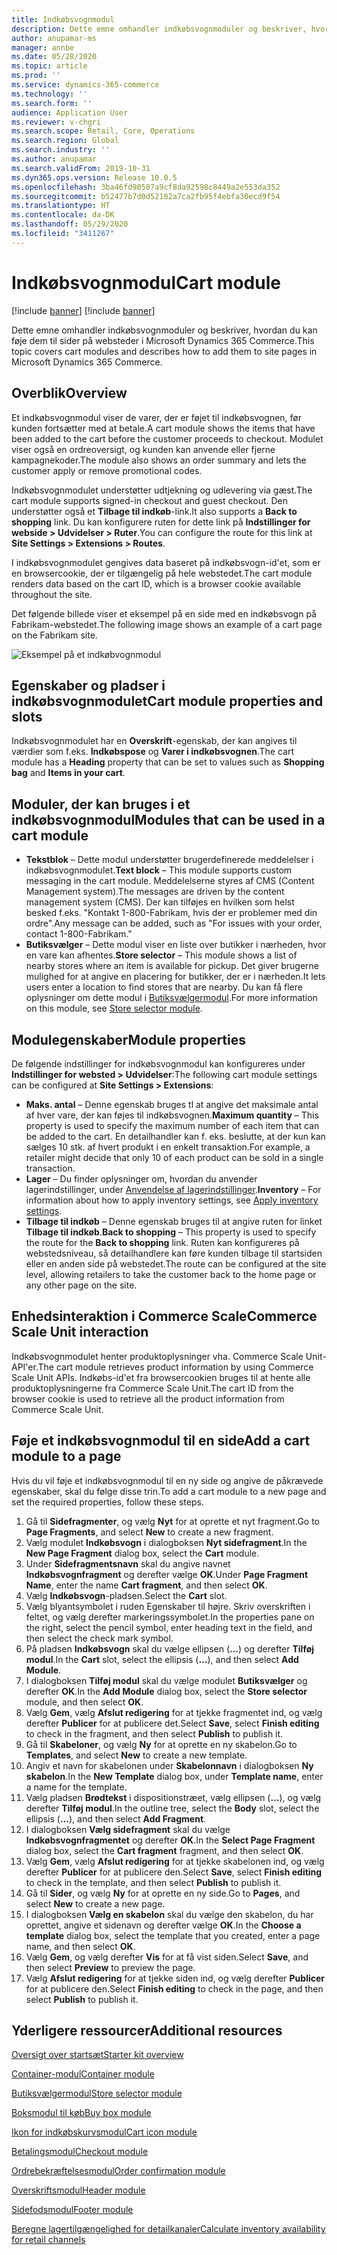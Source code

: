 ```yaml
---
title: Indkøbsvognmodul
description: Dette emne omhandler indkøbsvognmoduler og beskriver, hvordan du kan føje dem til sider på websteder i Microsoft Dynamics 365 Commerce.
author: anupamar-ms
manager: annbe
ms.date: 05/28/2020
ms.topic: article
ms.prod: ''
ms.service: dynamics-365-commerce
ms.technology: ''
ms.search.form: ''
audience: Application User
ms.reviewer: v-chgri
ms.search.scope: Retail, Core, Operations
ms.search.region: Global
ms.search.industry: ''
ms.author: anupamar
ms.search.validFrom: 2019-10-31
ms.dyn365.ops.version: Release 10.0.5
ms.openlocfilehash: 3ba46fd90507a9cf8da92598c8449a2e553da352
ms.sourcegitcommit: b52477b7d0d52102a7ca2fb95f4ebfa30ecd9f54
ms.translationtype: HT
ms.contentlocale: da-DK
ms.lasthandoff: 05/29/2020
ms.locfileid: "3411267"
---
```

# <a name="cart-module"></a><span data-ttu-id="d4cba-103">Indkøbsvognmodul</span><span class="sxs-lookup"><span data-stu-id="d4cba-103">Cart module</span></span>

[!include [banner](includes/preview-banner.md)]
[!include [banner](includes/banner.md)]

<span data-ttu-id="d4cba-104">Dette emne omhandler indkøbsvognmoduler og beskriver, hvordan du kan føje dem til sider på websteder i Microsoft Dynamics 365 Commerce.</span><span class="sxs-lookup"><span data-stu-id="d4cba-104">This topic covers cart modules and describes how to add them to site pages in Microsoft Dynamics 365 Commerce.</span></span>

## <a name="overview"></a><span data-ttu-id="d4cba-105">Overblik</span><span class="sxs-lookup"><span data-stu-id="d4cba-105">Overview</span></span>

<span data-ttu-id="d4cba-106">Et indkøbsvognmodul viser de varer, der er føjet til indkøbsvognen, før kunden fortsætter med at betale.</span><span class="sxs-lookup"><span data-stu-id="d4cba-106">A cart module shows the items that have been added to the cart before the customer proceeds to checkout.</span></span> <span data-ttu-id="d4cba-107">Modulet viser også en ordreoversigt, og kunden kan anvende eller fjerne kampagnekoder.</span><span class="sxs-lookup"><span data-stu-id="d4cba-107">The module also shows an order summary and lets the customer apply or remove promotional codes.</span></span>

<span data-ttu-id="d4cba-108">Indkøbsvognmodulet understøtter udtjekning og udlevering via gæst.</span><span class="sxs-lookup"><span data-stu-id="d4cba-108">The cart module supports signed-in checkout and guest checkout.</span></span> <span data-ttu-id="d4cba-109">Den understøtter også et **Tilbage til indkøb**-link.</span><span class="sxs-lookup"><span data-stu-id="d4cba-109">It also supports a **Back to shopping** link.</span></span> <span data-ttu-id="d4cba-110">Du kan konfigurere ruten for dette link på **Indstillinger for webside \> Udvidelser \> Ruter**.</span><span class="sxs-lookup"><span data-stu-id="d4cba-110">You can configure the route for this link at **Site Settings \> Extensions \> Routes**.</span></span>

<span data-ttu-id="d4cba-111">I indkøbsvognmodulet gengives data baseret på indkøbsvogn-id'et, som er en browsercookie, der er tilgængelig på hele webstedet.</span><span class="sxs-lookup"><span data-stu-id="d4cba-111">The cart module renders data based on the cart ID, which is a browser cookie available throughout the site.</span></span> 

<span data-ttu-id="d4cba-112">Det følgende billede viser et eksempel på en side med en indkøbsvogn på Fabrikam-webstedet.</span><span class="sxs-lookup"><span data-stu-id="d4cba-112">The following image shows an example of a cart page on the Fabrikam site.</span></span>

![Eksempel på et indkøbvognmodul](./media/cart2.PNG)

## <a name="cart-module-properties-and-slots"></a><span data-ttu-id="d4cba-114">Egenskaber og pladser i indkøbsvognmodulet</span><span class="sxs-lookup"><span data-stu-id="d4cba-114">Cart module properties and slots</span></span>

<span data-ttu-id="d4cba-115">Indkøbsvognmodulet har en **Overskrift**-egenskab, der kan angives til værdier som f.eks. **Indkøbspose** og **Varer i indkøbsvognen**.</span><span class="sxs-lookup"><span data-stu-id="d4cba-115">The cart module has a **Heading** property that can be set to values such as **Shopping bag** and **Items in your cart**.</span></span> 

## <a name="modules-that-can-be-used-in-a-cart-module"></a><span data-ttu-id="d4cba-116">Moduler, der kan bruges i et indkøbsvognmodul</span><span class="sxs-lookup"><span data-stu-id="d4cba-116">Modules that can be used in a cart module</span></span>

- <span data-ttu-id="d4cba-117">**Tekstblok** – Dette modul understøtter brugerdefinerede meddelelser i indkøbsvognmodulet.</span><span class="sxs-lookup"><span data-stu-id="d4cba-117">**Text block** – This module supports custom messaging in the cart module.</span></span> <span data-ttu-id="d4cba-118">Meddelelserne styres af CMS (Content Management system).</span><span class="sxs-lookup"><span data-stu-id="d4cba-118">The messages are driven by the content management system (CMS).</span></span> <span data-ttu-id="d4cba-119">Der kan tilføjes en hvilken som helst besked f.eks. "Kontakt 1-800-Fabrikam, hvis der er problemer med din ordre".</span><span class="sxs-lookup"><span data-stu-id="d4cba-119">Any message can be added, such as "For issues with your order, contact 1-800-Fabrikam."</span></span>
- <span data-ttu-id="d4cba-120">**Butiksvælger** – Dette modul viser en liste over butikker i nærheden, hvor en vare kan afhentes.</span><span class="sxs-lookup"><span data-stu-id="d4cba-120">**Store selector** – This module shows a list of nearby stores where an item is available for pickup.</span></span> <span data-ttu-id="d4cba-121">Det giver brugerne mulighed for at angive en placering for butikker, der er i nærheden.</span><span class="sxs-lookup"><span data-stu-id="d4cba-121">It lets users enter a location to find stores that are nearby.</span></span> <span data-ttu-id="d4cba-122">Du kan få flere oplysninger om dette modul i [Butiksvælgermodul](store-selector.md).</span><span class="sxs-lookup"><span data-stu-id="d4cba-122">For more information on this module, see [Store selector module](store-selector.md).</span></span>

## <a name="module-properties"></a><span data-ttu-id="d4cba-123">Modulegenskaber</span><span class="sxs-lookup"><span data-stu-id="d4cba-123">Module properties</span></span>

<span data-ttu-id="d4cba-124">De følgende indstillinger for indkøbsvognmodul kan konfigureres under **Indstillinger for websted \> Udvidelser**:</span><span class="sxs-lookup"><span data-stu-id="d4cba-124">The following cart module settings can be configured at **Site Settings \> Extensions**:</span></span>

- <span data-ttu-id="d4cba-125">**Maks. antal** – Denne egenskab bruges tl at angive det maksimale antal af hver vare, der kan føjes til indkøbsvognen.</span><span class="sxs-lookup"><span data-stu-id="d4cba-125">**Maximum quantity** – This property is used to specify the maximum number of each item that can be added to the cart.</span></span> <span data-ttu-id="d4cba-126">En detailhandler kan f. eks. beslutte, at der kun kan sælges 10 stk. af hvert produkt i en enkelt transaktion.</span><span class="sxs-lookup"><span data-stu-id="d4cba-126">For example, a retailer might decide that only 10 of each product can be sold in a single transaction.</span></span>
- <span data-ttu-id="d4cba-127">**Lager** – Du finder oplysninger om, hvordan du anvender lagerindstillinger, under [Anvendelse af lagerindstillinger](inventory-settings.md).</span><span class="sxs-lookup"><span data-stu-id="d4cba-127">**Inventory** – For information about how to apply inventory settings, see [Apply inventory settings](inventory-settings.md).</span></span>
- <span data-ttu-id="d4cba-128">**Tilbage til indkøb** – Denne egenskab bruges til at angive ruten for linket **Tilbage til indkøb**.</span><span class="sxs-lookup"><span data-stu-id="d4cba-128">**Back to shopping** – This property is used to specify the route for the **Back to shopping** link.</span></span> <span data-ttu-id="d4cba-129">Ruten kan konfigureres på webstedsniveau, så detailhandlere kan føre kunden tilbage til startsiden eller en anden side på webstedet.</span><span class="sxs-lookup"><span data-stu-id="d4cba-129">The route can be configured at the site level, allowing retailers to take the customer back to the home page or any other page on the site.</span></span>

## <a name="commerce-scale-unit-interaction"></a><span data-ttu-id="d4cba-130">Enhedsinteraktion i Commerce Scale</span><span class="sxs-lookup"><span data-stu-id="d4cba-130">Commerce Scale Unit interaction</span></span>

<span data-ttu-id="d4cba-131">Indkøbsvognmodulet henter produktoplysninger vha. Commerce Scale Unit-API'er.</span><span class="sxs-lookup"><span data-stu-id="d4cba-131">The cart module retrieves product information by using Commerce Scale Unit APIs.</span></span> <span data-ttu-id="d4cba-132">Indkøbs-id'et fra browsercookien bruges til at hente alle produktoplysningerne fra Commerce Scale Unit.</span><span class="sxs-lookup"><span data-stu-id="d4cba-132">The cart ID from the browser cookie is used to retrieve all the product information from Commerce Scale Unit.</span></span>

## <a name="add-a-cart-module-to-a-page"></a><span data-ttu-id="d4cba-133">Føje et indkøbsvognmodul til en side</span><span class="sxs-lookup"><span data-stu-id="d4cba-133">Add a cart module to a page</span></span>

<span data-ttu-id="d4cba-134">Hvis du vil føje et indkøbsvognmodul til en ny side og angive de påkrævede egenskaber, skal du følge disse trin.</span><span class="sxs-lookup"><span data-stu-id="d4cba-134">To add a cart module to a new page and set the required properties, follow these steps.</span></span>

1. <span data-ttu-id="d4cba-135">Gå til **Sidefragmenter**, og vælg **Nyt** for at oprette et nyt fragment.</span><span class="sxs-lookup"><span data-stu-id="d4cba-135">Go to **Page Fragments**, and select **New** to create a new fragment.</span></span>
1. <span data-ttu-id="d4cba-136">Vælg modulet **Indkøbsvogn** i dialogboksen **Nyt sidefragment**.</span><span class="sxs-lookup"><span data-stu-id="d4cba-136">In the **New Page Fragment** dialog box, select the **Cart** module.</span></span>
1. <span data-ttu-id="d4cba-137">Under **Sidefragmentsnavn** skal du angive navnet **Indkøbsvognfragment** og derefter vælge **OK**.</span><span class="sxs-lookup"><span data-stu-id="d4cba-137">Under **Page Fragment Name**, enter the name **Cart fragment**, and then select **OK**.</span></span>
1. <span data-ttu-id="d4cba-138">Vælg **Indkøbsvogn**-pladsen.</span><span class="sxs-lookup"><span data-stu-id="d4cba-138">Select the **Cart** slot.</span></span>
1. <span data-ttu-id="d4cba-139">Vælg blyantsymbolet i ruden Egenskaber til højre. Skriv overskriften i feltet, og vælg derefter markeringssymbolet.</span><span class="sxs-lookup"><span data-stu-id="d4cba-139">In the properties pane on the right, select the pencil symbol, enter heading text in the field, and then select the check mark symbol.</span></span>
1. <span data-ttu-id="d4cba-140">På pladsen **Indkøbsvogn** skal du vælge ellipsen (**...**) og derefter **Tilføj modul**.</span><span class="sxs-lookup"><span data-stu-id="d4cba-140">In the **Cart** slot, select the ellipsis (**...**), and then select **Add Module**.</span></span>
1. <span data-ttu-id="d4cba-141">I dialogboksen **Tilføj modul** skal du vælge modulet **Butiksvælger** og derefter **OK**.</span><span class="sxs-lookup"><span data-stu-id="d4cba-141">In the **Add Module** dialog box, select the **Store selector** module, and then select **OK**.</span></span>
1. <span data-ttu-id="d4cba-142">Vælg **Gem**, vælg **Afslut redigering** for at tjekke fragmentet ind, og vælg derefter **Publicer** for at publicere det.</span><span class="sxs-lookup"><span data-stu-id="d4cba-142">Select **Save**, select **Finish editing** to check in the fragment, and then select **Publish** to publish it.</span></span>
1. <span data-ttu-id="d4cba-143">Gå til **Skabeloner**, og vælg **Ny** for at oprette en ny skabelon.</span><span class="sxs-lookup"><span data-stu-id="d4cba-143">Go to **Templates**, and select **New** to create a new template.</span></span>
1. <span data-ttu-id="d4cba-144">Angiv et navn for skabelonen under **Skabelonnavn** i dialogboksen **Ny skabelon**.</span><span class="sxs-lookup"><span data-stu-id="d4cba-144">In the **New Template** dialog box, under **Template name**, enter a name for the template.</span></span>
1. <span data-ttu-id="d4cba-145">Vælg pladsen **Brødtekst** i dispositionstræet, vælg ellipsen (**...**), og vælg derefter **Tilføj modul**.</span><span class="sxs-lookup"><span data-stu-id="d4cba-145">In the outline tree, select the **Body** slot, select the ellipsis (**...**), and then select **Add Fragment**.</span></span>
1. <span data-ttu-id="d4cba-146">I dialogboksen **Vælg sidefragment** skal du vælge **Indkøbsvognfragmentet** og derefter **OK**.</span><span class="sxs-lookup"><span data-stu-id="d4cba-146">In the **Select Page Fragment** dialog box, select the **Cart fragment** fragment, and then select **OK**.</span></span>
1. <span data-ttu-id="d4cba-147">Vælg **Gem**, vælg **Afslut redigering** for at tjekke skabelonen ind, og vælg derefter **Publicer** for at publicere den.</span><span class="sxs-lookup"><span data-stu-id="d4cba-147">Select **Save**, select **Finish editing** to check in the template, and then select **Publish** to publish it.</span></span>
1. <span data-ttu-id="d4cba-148">Gå til **Sider**, og vælg **Ny** for at oprette en ny side.</span><span class="sxs-lookup"><span data-stu-id="d4cba-148">Go to **Pages**, and select **New** to create a new page.</span></span>
1. <span data-ttu-id="d4cba-149">I dialogboksen **Vælg en skabelon** skal du vælge den skabelon, du har oprettet, angive et sidenavn og derefter vælge **OK**.</span><span class="sxs-lookup"><span data-stu-id="d4cba-149">In the **Choose a template** dialog box, select the template that you created, enter a page name, and then select **OK**.</span></span>
1. <span data-ttu-id="d4cba-150">Vælg **Gem**, og vælg derefter **Vis** for at få vist siden.</span><span class="sxs-lookup"><span data-stu-id="d4cba-150">Select **Save**, and then select **Preview** to preview the page.</span></span>
1. <span data-ttu-id="d4cba-151">Vælg **Afslut redigering** for at tjekke siden ind, og vælg derefter **Publicer** for at publicere den.</span><span class="sxs-lookup"><span data-stu-id="d4cba-151">Select **Finish editing** to check in the page, and then select **Publish** to publish it.</span></span>

## <a name="additional-resources"></a><span data-ttu-id="d4cba-152">Yderligere ressourcer</span><span class="sxs-lookup"><span data-stu-id="d4cba-152">Additional resources</span></span>

[<span data-ttu-id="d4cba-153">Oversigt over startsæt</span><span class="sxs-lookup"><span data-stu-id="d4cba-153">Starter kit overview</span></span>](starter-kit-overview.md)

[<span data-ttu-id="d4cba-154">Container-modul</span><span class="sxs-lookup"><span data-stu-id="d4cba-154">Container module</span></span>](add-container-module.md)

[<span data-ttu-id="d4cba-155">Butiksvælgermodul</span><span class="sxs-lookup"><span data-stu-id="d4cba-155">Store selector module</span></span>](store-selector.md)

[<span data-ttu-id="d4cba-156">Boksmodul til køb</span><span class="sxs-lookup"><span data-stu-id="d4cba-156">Buy box module</span></span>](add-buy-box.md)

[<span data-ttu-id="d4cba-157">Ikon for indkøbskurvsmodul</span><span class="sxs-lookup"><span data-stu-id="d4cba-157">Cart icon module</span></span>](cart-icon-module.md)

[<span data-ttu-id="d4cba-158">Betalingsmodul</span><span class="sxs-lookup"><span data-stu-id="d4cba-158">Checkout module</span></span>](add-checkout-module.md)

[<span data-ttu-id="d4cba-159">Ordrebekræftelsesmodul</span><span class="sxs-lookup"><span data-stu-id="d4cba-159">Order confirmation module</span></span>](order-confirmation-module.md)

[<span data-ttu-id="d4cba-160">Overskriftsmodul</span><span class="sxs-lookup"><span data-stu-id="d4cba-160">Header module</span></span>](author-header-module.md)

[<span data-ttu-id="d4cba-161">Sidefodsmodul</span><span class="sxs-lookup"><span data-stu-id="d4cba-161">Footer module</span></span>](author-footer-module.md)

[<span data-ttu-id="d4cba-162">Beregne lagertilgængelighed for detailkanaler</span><span class="sxs-lookup"><span data-stu-id="d4cba-162">Calculate inventory availability for retail channels</span></span>](calculated-inventory-retail-channels.md)
